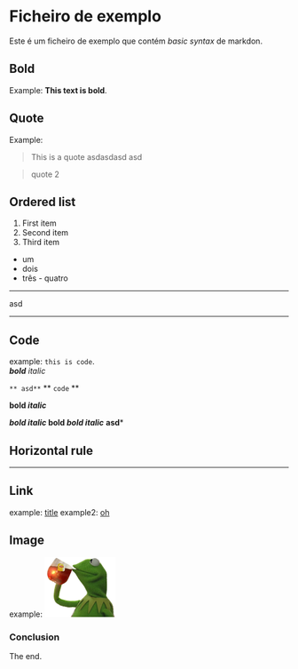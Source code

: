 # Ficheiro de exemplo

Este é um ficheiro de exemplo que contém *basic syntax* de markdon.

## Bold

Example: **This text is bold**.

## Quote

Example:
> This is a quote
> asdasdasd
asd

> quote 2

## Ordered list

1. First item
2. Second item
3. Third item

- um
- dois
- três
               - quatro

---

asd

----

## Code

example: `this is code`.    
***bold** italic*

` ** asd** `
** `code` **

**bold *italic***

***bold italic* bold *bold italic***
**asd***
## Horizontal rule

---

## Link

example: [title](https://www.example.com)
example2: [oh](asdasd.com)

## Image 

example: ![alt text](kermitsip.png)

### Conclusion

The end.